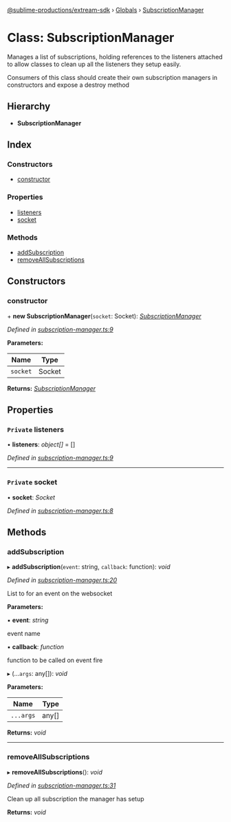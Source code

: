 [@sublime-productions/extream-sdk](../README.md) › [Globals](../globals.md) › [SubscriptionManager](subscriptionmanager.md)

# Class: SubscriptionManager

Manages a list of subscriptions, holding references to the listeners attached to allow classes to clean
up all the listeners they setup easily.

Consumers of this class should create their own subscription managers in constructors and expose a destroy method

## Hierarchy

* **SubscriptionManager**

## Index

### Constructors

* [constructor](subscriptionmanager.md#constructor)

### Properties

* [listeners](subscriptionmanager.md#private-listeners)
* [socket](subscriptionmanager.md#private-socket)

### Methods

* [addSubscription](subscriptionmanager.md#addsubscription)
* [removeAllSubscriptions](subscriptionmanager.md#removeallsubscriptions)

## Constructors

###  constructor

\+ **new SubscriptionManager**(`socket`: Socket): *[SubscriptionManager](subscriptionmanager.md)*

*Defined in [subscription-manager.ts:9](https://github.com/Extream-SaaS/ex-sdk/blob/bef9da7/src/subscription-manager.ts#L9)*

**Parameters:**

Name | Type |
------ | ------ |
`socket` | Socket |

**Returns:** *[SubscriptionManager](subscriptionmanager.md)*

## Properties

### `Private` listeners

• **listeners**: *object[]* = []

*Defined in [subscription-manager.ts:9](https://github.com/Extream-SaaS/ex-sdk/blob/bef9da7/src/subscription-manager.ts#L9)*

___

### `Private` socket

• **socket**: *Socket*

*Defined in [subscription-manager.ts:8](https://github.com/Extream-SaaS/ex-sdk/blob/bef9da7/src/subscription-manager.ts#L8)*

## Methods

###  addSubscription

▸ **addSubscription**(`event`: string, `callback`: function): *void*

*Defined in [subscription-manager.ts:20](https://github.com/Extream-SaaS/ex-sdk/blob/bef9da7/src/subscription-manager.ts#L20)*

List to for an event on the websocket

**Parameters:**

▪ **event**: *string*

event name

▪ **callback**: *function*

function to be called on event fire

▸ (...`args`: any[]): *void*

**Parameters:**

Name | Type |
------ | ------ |
`...args` | any[] |

**Returns:** *void*

___

###  removeAllSubscriptions

▸ **removeAllSubscriptions**(): *void*

*Defined in [subscription-manager.ts:31](https://github.com/Extream-SaaS/ex-sdk/blob/bef9da7/src/subscription-manager.ts#L31)*

Clean up all subscription the manager has setup

**Returns:** *void*
